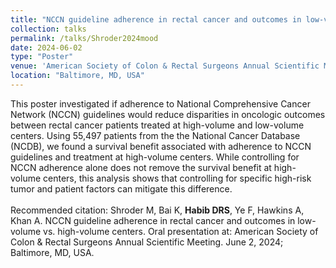 ```yaml
---	
title: "NCCN guideline adherence in rectal cancer and outcomes in low-volume vs. high-volume centers"	
collection: talks	
permalink: /talks/Shroder2024mood
date: 2024-06-02
type: "Poster"
venue: 'American Society of Colon & Rectal Surgeons Annual Scientific Meeting'
location: "Baltimore, MD, USA"
---	
```

This poster investigated if adherence to National Comprehensive Cancer Network (NCCN) guidelines would reduce disparities in oncologic outcomes between rectal cancer patients treated at high-volume and low-volume centers. Using 55,497 patients from the the National Cancer Database (NCDB), we found a survival benefit associated with adherence to NCCN guidelines and treatment at high-volume centers. While controlling for NCCN adherence alone does not remove the survival benefit at high-volume centers, this analysis shows that controlling for specific high-risk tumor and patient factors can mitigate this difference. 
<br><br>
Recommended citation: Shroder M, Bai K, **Habib DRS**, Ye F, Hawkins A, Khan A. NCCN guideline adherence in rectal cancer and outcomes in low-volume vs. high-volume centers. Oral presentation at: American Society of Colon & Rectal Surgeons Annual Scientific Meeting. June 2, 2024; Baltimore, MD, USA. 
<br><br>
